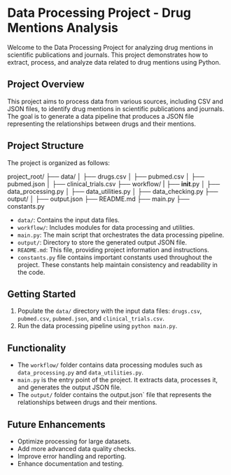 # Data Processing Project - Drug Mentions Analysis

Welcome to the Data Processing Project for analyzing drug mentions in scientific publications and journals. This project demonstrates how to extract, process, and analyze data related to drug mentions using Python.

## Project Overview

This project aims to process data from various sources, including CSV and JSON files, to identify drug mentions in scientific publications and journals. The goal is to generate a data pipeline that produces a JSON file representing the relationships between drugs and their mentions.

## Project Structure

The project is organized as follows:

project_root/
├── data/
│ ├── drugs.csv
│ ├── pubmed.csv
│ ├── pubmed.json
│ ├── clinical_trials.csv
├── workflow/
| ├── __init__.py
│ ├── data_processing.py
│ ├── data_utilities.py
│ ├── data_checking.py
├── output/
│ ├── output.json
├── README.md
├── main.py
├── constants.py


- `data/`: Contains the input data files.
- `workflow/`: Includes modules for data processing and utilities.
- `main.py`: The main script that orchestrates the data processing pipeline.
- `output/`: Directory to store the generated output JSON file.
- `README.md`: This file, providing project information and instructions.
- `constants.py` file contains important constants used throughout the project. These constants help maintain consistency and readability in the code.

## Getting Started

1. Populate the `data/` directory with the input data files: `drugs.csv`, `pubmed.csv`, `pubmed.json`, and `clinical_trials.csv`.
2. Run the data processing pipeline using `python main.py`.

## Functionality

- The `workflow/` folder contains data processing modules such as `data_processing.py` and `data_utilities.py`.
- `main.py` is the entry point of the project. It extracts data, processes it, and generates the output JSON file.
- The `output/` folder contains the output.json` file that represents the relationships between drugs and their mentions.

## Future Enhancements

- Optimize processing for large datasets.
- Add more advanced data quality checks.
- Improve error handling and reporting.
- Enhance documentation and testing.


